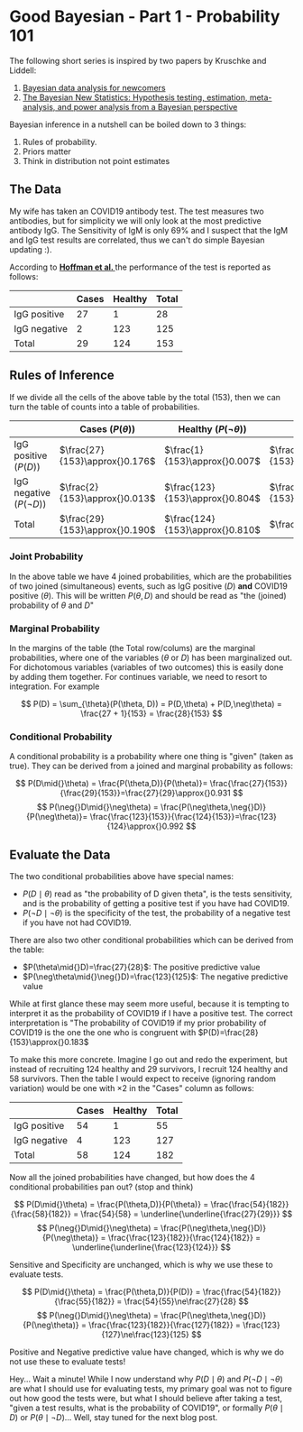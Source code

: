 # Good Bayesian - Part 1 - Probability 101

<!-- Bayesian Statistics Has become quite popular, in the following few posts I will -->
<!-- try to show how to  -->

The following short series is inspired by two papers by Kruschke and Liddell: 

1. [Bayesian data analysis for newcomers](https://link.springer.com/article/10.3758/s13423-017-1272-1)
2. [The Bayesian New Statistics: Hypothesis testing, estimation, meta-analysis, and power analysis from a Bayesian perspective](https://link.springer.com/article/10.3758/s13423-016-1221-4)

Bayesian inference in a nutshell can be boiled down to 3 things:
<!-- of which I plan to cover the first 3 in this series. -->

1. Rules of probability.
2. Priors matter
3. Think in distribution not point estimates
<!-- 4. (The generative process: how was my data generated) -->

## The Data
My wife has taken an COVID19 antibody test.
The test measures two antibodies, but for simplicity we will only look at the
most predictive antibody IgG. The Sensitivity of IgM is only 69% and
I suspect that the IgM and IgG test results are correlated, thus we
can't do simple Bayesian updating :).

According to **[Hoffman et al.
](https://www.ncbi.nlm.nih.gov/pmc/articles/PMC7178815/)** the performance
of the test is reported as follows: 

|              | Cases | Healthy | Total |
|--------------|-------|---------|-------|
| IgG positive | 27    | 1       | 28    |
| IgG negative | 2     | 123     | 125   |
| Total        | 29    | 124     | 153   |

## Rules of Inference
If we divide all the cells of the above table by the total (153), then we can turn the table of
counts into a table of probabilities.

|                             | Cases ($P(\theta)$)            | Healthy ($P(\neg\theta)$)       | Total  |
|-----------------------------|--------------------------------|---------------------------------|-------------------------------------|
| IgG positive ($P(D)$)       | $\frac{27}{153}\approx{}0.176$ | $\frac{1}{153}\approx{}0.007$   | $\frac{28}{153}\approx{}0.183$      |
| IgG negative ($P(\neg{}D)$) | $\frac{2}{153}\approx{}0.013$  | $\frac{123}{153}\approx{}0.804$ | $\frac{125}{153}\approx{}0.817$     |
| Total                       | $\frac{29}{153}\approx{}0.190$ | $\frac{124}{153}\approx{}0.810$ | $\frac{153}{153}=1$                  |


### Joint Probability
In the above table we have 4 joined probabilities, which are the probabilities
of two joined (simultaneous) events, such as IgG positive ($D$) **and** COVID19
positive ($\theta$). This will be written $P(\theta,D)$ and should be read as
"the (joined) probability of $\theta$ and $D$"
<!-- If we use $\theta$ to denote COVID19 positive and $D$ for a positive -->
<!-- test, then $P(\theta,D)$ is the (joined) probability of both occuring.   -->

### Marginal Probability
In the margins of the table (the Total row/colums) are the marginal
probabilities, where one of the variables ($\theta$ or $D$) has been
marginalized out. For dichotomous variables (variables of two outcomes) this is
easily done by adding them together. For continues variable, we need to resort
to integration. For example

$$
P(D) = \sum_{\theta}(P(\theta, D)) = P(D,\theta) + P(D,\neg\theta)
	 = \frac{27 + 1}{153} = \frac{28}{153}
$$

### Conditional Probability
A conditional probability is a probability where one thing is "given" (taken as
true). They can be derived from a joined and marginal probability as follows:

<!-- TODO: figure out how to align and how to force newline -->
$$
P(D\mid{}\theta) = \frac{P(\theta,D)}{P(\theta)}= \frac{\frac{27}{153}}{\frac{29}{153}}=\frac{27}{29}\approx{}0.931
$$
$$
P(\neg{}D\mid{}\neg\theta) = \frac{P(\neg\theta,\neg{}D)}{P(\neg\theta)}= \frac{\frac{123}{153}}{\frac{124}{153}}=\frac{123}{124}\approx{}0.992
$$

## Evaluate the Data

The two conditional probabilities above have special names:

* $P(D\mid{}\theta)$ read as "the probability of D given theta", is the tests
  sensitivity, and is the probability of getting a positive test if you have
  had COVID19. 
* $P(\neg{}D\mid{}\neg\theta)$ is the specificity of the test, the probability of a
  negative test if you have not had COVID19.

There are also two other conditional probabilities which can be derived from
the table:

* $P(\theta\mid{}D)=\frac{27}{28}$: The positive predictive value 
* $P(\neg\theta\mid{}\neg{}D)=\frac{123}{125}$: The negative predictive value

While at first glance these may seem more useful, because it is tempting to
interpret it as the probability of COVID19 if I have a positive test. The
correct interpretation is "The probability of COVID19 if my prior probability
of COVID19 is the one the one who is congruent with
$P(D)=\frac{28}{153}\approx{}0.183$

To make this more concrete. Imagine I go out and redo the experiment, but
instead of recruiting 124 healthy and 29 survivors, I recruit 124 healthy and 58
survivors. Then the table I would expect to receive (ignoring random variation) would be one with $\times{}2$ in the "Cases" column as follows: 

|              | Cases | Healthy | Total |
|--------------|-------|---------|-------|
| IgG positive | 54    | 1       | 55    |
| IgG negative | 4     | 123     | 127   |
| Total        | 58    | 124     | 182   |

Now all the joined probabilities have changed, but how does the 4 conditional probabilities pan out? (stop and think)


$$
P(D\mid{}\theta) = \frac{P(\theta,D)}{P(\theta)}
            = \frac{\frac{54}{182}}{\frac{58}{182}}
            = \frac{54}{58} = \underline{\underline{\frac{27}{29}}}
$$
$$
P(\neg{}D\mid{}\neg\theta) = \frac{P(\neg\theta,\neg{}D)}{P(\neg\theta)}
                      = \frac{\frac{123}{182}}{\frac{124}{182}}
                      = \underline{\underline{\frac{123}{124}}}
$$

Sensitive and Specificity are unchanged, which is why we use these to evaluate tests.

$$
P(D\mid{}\theta) = \frac{P(\theta,D)}{P(D)}
            = \frac{\frac{54}{182}}{\frac{55}{182}}
            = \frac{54}{55}\ne\frac{27}{28}
$$
$$
P(\neg{}D\mid{}\neg\theta) = \frac{P(\neg\theta,\neg{}D)}{P(\neg\theta)}
                      = \frac{\frac{123}{182}}{\frac{127}{182}} 
                      = \frac{123}{127}\ne\frac{123}{125}
$$

Positive and Negative predictive value have changed, which is why we do not use
these to evaluate tests!

Hey... Wait a minute! While I now understand why $P(D\mid{}\theta)$ and
$P(\neg{}D\mid{}\neg\theta)$ are what I should use for evaluating tests, my primary
goal was not to figure out how good the tests were, but what I should believe
after taking a test, "given a test results, what is the probability of
COVID19", or formally $P(\theta\mid{}D)$ or $P(\theta\mid{}\neg{}D)$... Well, stay tuned
for the next blog post.
